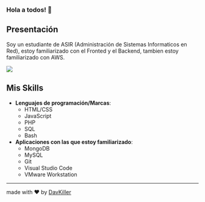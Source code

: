 ### Hola a todos! 👋

## Presentación
Soy un estudiante de ASIR (Administración de Sistemas Informaticos en Red), estoy familiarizado con el Fronted y el Backend, tambien estoy familiarizado con AWS.

<a href="https://github.com/anuraghazra/github-readme-stats">
  <img align="center" src="https://github-readme-stats.vercel.app/api?username=DavKiller&count_private=true&show_icons=true&theme=tokyonight" />
</a>

## Mis Skills
- **Lenguajes de programación/Marcas**:
  - HTML/CSS
  - JavaScript
  - PHP
  - SQL
  - Bash
- **Aplicaciones con las que estoy familiarizado**:
  - MongoDB 
  - MySQL
  - Git
  - Visual Studio Code
  - VMware Workstation

---
made with ❤️ by [DavKiller](https://github.com/DavKiller)
